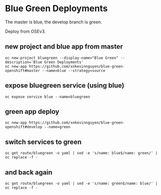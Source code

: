 # Blue Green Deployments

The master is blue, the develop branch is green.

Deploy from OSEv3.

## new project and blue app from master

    oc new-project bluegreen --display-name="Blue Green" --description='Blue Green Deployments'
    oc new-app https://github.com/xnkevinnguyen/blue-green-openshift#master --name=blue --strategy=source

## expose bluegreen service (using blue)

    oc expose service blue --name=bluegreen

## green app deploy

    oc new-app https://github.com/xnkevinnguyen/blue-green-openshift#develop --name=green

## switch services to green

    oc get route/bluegreen -o yaml | sed -e 's/name: blue$/name: green/' | oc replace -f -

## and back again

    oc get route/bluegreen -o yaml | sed -e 's/name: green$/name: blue/' | oc replace -f -
